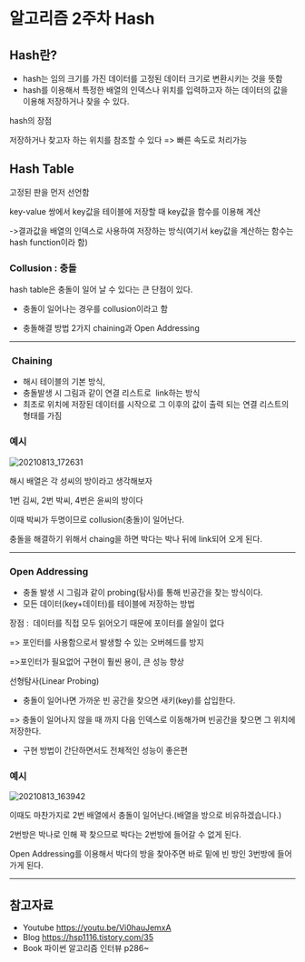 # 알고리즘 2주차 Hash

## Hash란?

-   hash는 임의 크기를 가진 데이터를 고정된 데이터 크기로 변환시키는 것을 뜻함
-   hash를 이용해서 특정한 배열의 인덱스나 위치를 입력하고자 하는 데이터의 값을 이용해 저장하거나 찾을 수 있다.

hash의 장점

저장하거나 찾고자 하는 위치를 참조할 수 있다 => 빠른 속도로 처리가능

## Hash Table

고정된 판을 먼저 선언함

key-value 쌍에서 key값을 테이블에 저장할 때 key값을 함수를 이용해 계산

\->결과값을 배열의 인덱스로 사용하여 저장하는 방식(여기서 key값을 계산하는 함수는 hash function이라 함)

### Collusion : 충돌

hash table은 충돌이 일어 날 수 있다는 큰 단점이 있다.

+ 충돌이 일어나는 경우를  collusion이라고 함

+ 충돌해결 방법 2가지 chaining과 Open Addressing

---

###  Chaining  

-   해시 테이블의 기본 방식,
-   충돌발생 시 그림과 같이 연결 리스트로  link하는 방식
-   최초로 위치에 저장된 데이터를 시작으로 그 이후의 값이 출력 되는 연결 리스트의 형태를 가짐

### 예시

![20210813_172631](https://user-images.githubusercontent.com/53229888/129327968-90f0285d-6f3d-4e65-aa86-aba141a887d2.png)

해시 배열은 각 성씨의 방이라고 생각해보자

1번 김씨, 2번 박씨, 4번은 윤씨의 방이다

이때 박씨가 두명이므로 collusion(충돌)이 일어난다.

충돌을 해결하기 위해서 chaing을 하면 박다는 박나 뒤에 link되어 오게 된다.

---

### Open Addressing

-   충돌 발생 시 그림과 같이 probing(탐사)를 통해 빈공간을 찾는 방식이다.
-   모든 데이터(key+데이터)를 테이블에 저장하는 방법

장점 :  데이터를 직접 모두 읽어오기 때문에 포이터를 쓸일이 없다

\=> 포인터를 사용함으로서 발생할 수 있는 오버헤드를 방지

\=>포인터가 필요없어 구현이 훨씬 용이, 큰 성능 향상

선형탐사(Linear Probing)

-   충돌이 일어나면 가까운 빈 공간을 찾으면 새키(key)를 삽입한다.

\=> 충돌이 일어나지 않을 때 까지 다음 인덱스로 이동해가며 빈공간을 찾으면 그 위치에 저장한다.

-   구현 방법이 간단하면서도 전체적인 성능이 좋은편

### 예시

![20210813_163942](https://user-images.githubusercontent.com/53229888/129328082-b834d79f-b3a3-403e-9de8-79a6a13f0bf0.png)


이때도 마찬가지로 2번 배열에서 충돌이 일어난다.(배열을 방으로 비유하겠습니다.)

2번방은 박나로 인해 꽉 찾으므로 박다는 2번방에 들어갈 수 없게 된다.

Open Addressing를 이용해서 박다의 방을 찾아주면 바로 밑에 빈 방인 3번방에 들어가게 된다.

***
## 참고자료
+ Youtube
https://youtu.be/Vi0hauJemxA
+ Blog
https://hsp1116.tistory.com/35
+ Book
파이썬 알고리즘 인터뷰 p286~
